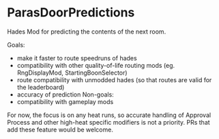 # ParasDoorPredictions
Hades Mod for predicting the contents of the next room.

Goals:
 - make it faster to route speedruns of hades
 - compatibility with other quality-of-life routing mods (eg. RngDisplayMod, StartingBoonSelector)
 - route compatibility with unmodded hades (so that routes are valid for the leaderboard)
 - accuracy of prediction
Non-goals:
 - compatibility with gameplay mods

For now, the focus is on any heat runs, so accurate handling of Approval Process and other high-heat specific modifiers is not a priority. PRs that add these feature would be welcome.
